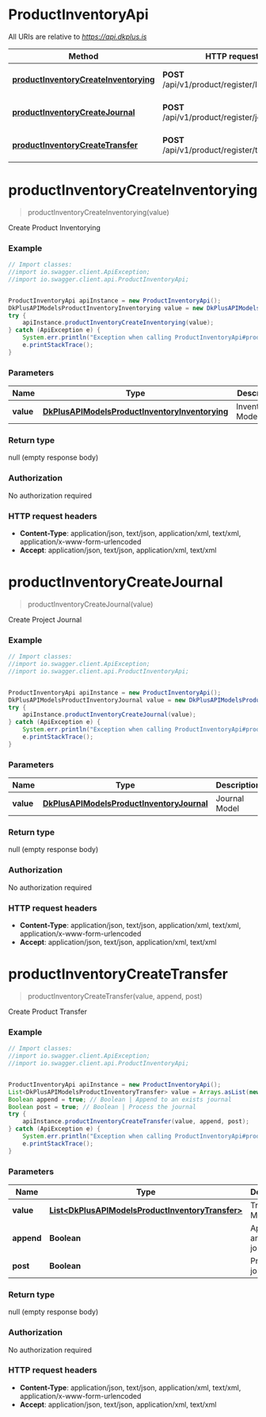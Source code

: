 # ProductInventoryApi

All URIs are relative to *https://api.dkplus.is*

Method | HTTP request | Description
------------- | ------------- | -------------
[**productInventoryCreateInventorying**](ProductInventoryApi.md#productInventoryCreateInventorying) | **POST** /api/v1/product/register/Inventorying | Create Product Inventorying
[**productInventoryCreateJournal**](ProductInventoryApi.md#productInventoryCreateJournal) | **POST** /api/v1/product/register/journal | Create Project Journal
[**productInventoryCreateTransfer**](ProductInventoryApi.md#productInventoryCreateTransfer) | **POST** /api/v1/product/register/transfer | Create Product Transfer


<a name="productInventoryCreateInventorying"></a>
# **productInventoryCreateInventorying**
> productInventoryCreateInventorying(value)

Create Product Inventorying

### Example
```java
// Import classes:
//import io.swagger.client.ApiException;
//import io.swagger.client.api.ProductInventoryApi;


ProductInventoryApi apiInstance = new ProductInventoryApi();
DkPlusAPIModelsProductInventoryInventorying value = new DkPlusAPIModelsProductInventoryInventorying(); // DkPlusAPIModelsProductInventoryInventorying | Inventorying Model
try {
    apiInstance.productInventoryCreateInventorying(value);
} catch (ApiException e) {
    System.err.println("Exception when calling ProductInventoryApi#productInventoryCreateInventorying");
    e.printStackTrace();
}
```

### Parameters

Name | Type | Description  | Notes
------------- | ------------- | ------------- | -------------
 **value** | [**DkPlusAPIModelsProductInventoryInventorying**](DkPlusAPIModelsProductInventoryInventorying.md)| Inventorying Model |

### Return type

null (empty response body)

### Authorization

No authorization required

### HTTP request headers

 - **Content-Type**: application/json, text/json, application/xml, text/xml, application/x-www-form-urlencoded
 - **Accept**: application/json, text/json, application/xml, text/xml

<a name="productInventoryCreateJournal"></a>
# **productInventoryCreateJournal**
> productInventoryCreateJournal(value)

Create Project Journal

### Example
```java
// Import classes:
//import io.swagger.client.ApiException;
//import io.swagger.client.api.ProductInventoryApi;


ProductInventoryApi apiInstance = new ProductInventoryApi();
DkPlusAPIModelsProductInventoryJournal value = new DkPlusAPIModelsProductInventoryJournal(); // DkPlusAPIModelsProductInventoryJournal | Journal Model
try {
    apiInstance.productInventoryCreateJournal(value);
} catch (ApiException e) {
    System.err.println("Exception when calling ProductInventoryApi#productInventoryCreateJournal");
    e.printStackTrace();
}
```

### Parameters

Name | Type | Description  | Notes
------------- | ------------- | ------------- | -------------
 **value** | [**DkPlusAPIModelsProductInventoryJournal**](DkPlusAPIModelsProductInventoryJournal.md)| Journal Model |

### Return type

null (empty response body)

### Authorization

No authorization required

### HTTP request headers

 - **Content-Type**: application/json, text/json, application/xml, text/xml, application/x-www-form-urlencoded
 - **Accept**: application/json, text/json, application/xml, text/xml

<a name="productInventoryCreateTransfer"></a>
# **productInventoryCreateTransfer**
> productInventoryCreateTransfer(value, append, post)

Create Product Transfer

### Example
```java
// Import classes:
//import io.swagger.client.ApiException;
//import io.swagger.client.api.ProductInventoryApi;


ProductInventoryApi apiInstance = new ProductInventoryApi();
List<DkPlusAPIModelsProductInventoryTransfer> value = Arrays.asList(new DkPlusAPIModelsProductInventoryTransfer()); // List<DkPlusAPIModelsProductInventoryTransfer> | Transfer Model
Boolean append = true; // Boolean | Append to an exists journal
Boolean post = true; // Boolean | Process the journal
try {
    apiInstance.productInventoryCreateTransfer(value, append, post);
} catch (ApiException e) {
    System.err.println("Exception when calling ProductInventoryApi#productInventoryCreateTransfer");
    e.printStackTrace();
}
```

### Parameters

Name | Type | Description  | Notes
------------- | ------------- | ------------- | -------------
 **value** | [**List&lt;DkPlusAPIModelsProductInventoryTransfer&gt;**](DkPlusAPIModelsProductInventoryTransfer.md)| Transfer Model |
 **append** | **Boolean**| Append to an exists journal | [optional]
 **post** | **Boolean**| Process the journal | [optional]

### Return type

null (empty response body)

### Authorization

No authorization required

### HTTP request headers

 - **Content-Type**: application/json, text/json, application/xml, text/xml, application/x-www-form-urlencoded
 - **Accept**: application/json, text/json, application/xml, text/xml

